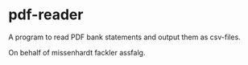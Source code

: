 # pdf-reader
A program to read PDF bank statements and output them as csv-files.

On behalf of <a href="https://www.mfa-steuerberater.de/" style="text-decoration: none" target="_blank">missenhardt fackler assfalg</a>.
